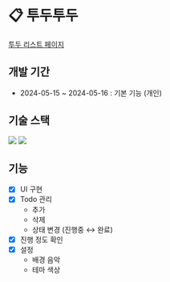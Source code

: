 # 📋 투두투두

[투두 리스트 페이지](https://todo-todo-eta.vercel.app)

## 개발 기간

- 2024-05-15 ~ 2024-05-16 : 기본 기능 (개인)

## 기술 스택

<div>
  <img src="https://img.shields.io/badge/react.js-61DAFB?style=for-the-badge&logo=react&logoColor=black"/>
  <img src="https://img.shields.io/badge/javascript-F7DF1E?style=for-the-badge&logo=javascript&logoColor=black"/>
</div>

## 기능

- [x] UI 구현
- [x] Todo 관리
  - 추가
  - 삭제
  - 상태 변경 (진행중 ↔ 완료)
- [x] 진행 정도 확인
- [x] 설정
  - 배경 음악
  - 테마 색상
